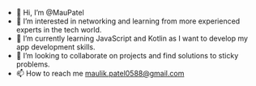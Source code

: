 - 👋 Hi, I’m @MauPatel
- 👀 I’m interested in networking and learning from more experienced experts in the tech world. 
- 🌱 I’m currently learning JavaScript and Kotlin as I want to develop my app development skills. 
- 💞️ I’m looking to collaborate on projects and find solutions to sticky problems.  
- 📫 How to reach me maulik.patel0588@gmail.com 

<!---
Mau22Patel/Mau22Patel is a ✨ special ✨ repository because its `README.md` (this file) appears on your GitHub profile.
You can click the Preview link to take a look at your changes.
--->
